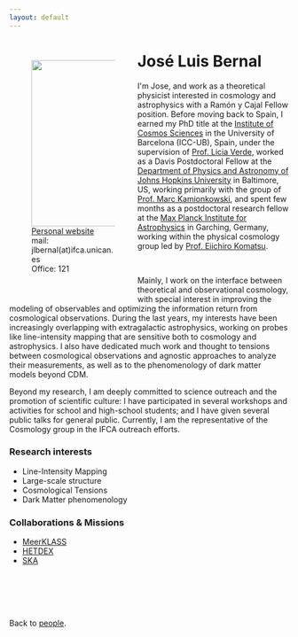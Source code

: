 ```yaml
---
layout: default
---
```




<p style="float: left; width: 30%; margin:40px"><img src="{{site.url}}/assets/imgs/People/bernaljl.jpg" style="width:224px;height:300px;"> <a href="https://jl-bernal.github.io/">Personal website</a> <br> mail: jlbernal(at)ifca.unican.es <br> Office: 121 </p>

# José Luis Bernal

I'm Jose, and work as a theoretical physicist interested in cosmology and astrophysics with a Ramón y Cajal Fellow position. Before moving back to Spain, I earned my PhD title at the [Institute of Cosmos Sciences](https://icc.ub.edu/) in the University of Barcelona (ICC-UB), Spain, under the supervision of [Prof. Licia Verde](https://liciaverde.icc.ub.edu/), worked as a Davis Postdoctoral Fellow at the [Department of Physics and Astronomy of Johns Hopkins University](https://physics-astronomy.jhu.edu/) in Baltimore, US, working primarily with the group of [Prof. Marc Kamionkowski](https://sites.krieger.jhu.edu/kamionkowski/), and spent few months as a postdoctoral research fellow at the [Max Planck Institute for Astrophysics](https://www.mpa-garching.mpg.de/) in Garching, Germany, working within the physical cosmology group led by [Prof. Eiichiro Komatsu](https://wwwmpa.mpa-garching.mpg.de/~komatsu/).

<br>

Mainly, I work on the interface between theoretical and observational cosmology, with special interest in improving the modeling of observables and optimizing the information return from cosmological observations. During the last years, my interests have been increasingly overlapping with extragalactic astrophysics, working on probes like line-intensity mapping that are sensitive both to cosmology and astrophysics. I also have dedicated much work and thought to tensions between cosmological observations and agnostic approaches to analyze their measurements, as well as to the phenomenology of dark matter models beyond CDM.

Beyond my research, I am deeply committed to science outreach and the promotion of scientific culture: I have participated in several workshops and activities for school and high-school students; and I have given several public talks for general public. Currently, I am the representative of the Cosmology group in the IFCA outreach efforts. 

### Research interests
- Line-Intensity Mapping
- Large-scale structure
- Cosmological Tensions
- Dark Matter phenomenology

### Collaborations & Missions

- [MeerKLASS](https://meerklass.org/)
- [HETDEX](https://hetdex.org/)
- [SKA](https://www.skao.int/en)


<br>
<br>
<br>
<br>

Back to [people]({{site.url}}/people).
